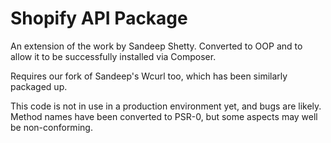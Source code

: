 # Shopify API Package

An extension of the work by Sandeep Shetty. Converted to OOP and to allow it to be successfully installed via Composer.

Requires our fork of Sandeep's Wcurl too, which has been similarly packaged up.

This code is not in use in a production environment yet, and bugs are likely. Method names have been converted to PSR-0, but some aspects may well be non-conforming.
